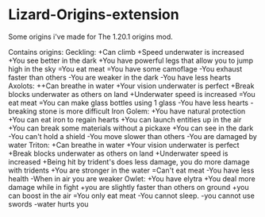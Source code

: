 # Lizard-Origins-extension
Some origins i've made for The 1.20.1 origins mod.

Contains origins:
Geckling: 
+Can climb 
+Speed underwater is increased
+You see better in the dark
+You have powerful legs that allow you to jump high in the sky
=You eat meat
=You have some camoflage
-You exhaust faster than others
-You are weaker in the dark
-You have less hearts
Axolots: 
++Can breathe in water 
+Your vision underwater is perfect 
+Break blocks underwater as others on land
+Underwater speed is increased
=You eat meat
=You can make glass bottles using 1 glass
-You have less hearts
-breaking stone is more difficult
Iron Golem: 
+You have natural protection
+You can eat iron to regain hearts
+You can launch entities up in the air
+You can break some materials without a pickaxe
+You can see in the dark
-You can't hold a shield
-You move slower than others
-You are damaged by water
Triton: 
+Can breathe in water 
+Your vision underwater is perfect 
+Break blocks underwater as others on land
+Underwater speed is increased
+Being hit by trident's does less damage, you do more damage with tridents
+You are stronger in the water
=Can't eat meat
-You have less health
-When in air you are weaker
Owlet:
+You have elytra
+You deal more damage while in fight
+you are slightly faster than others on ground
+you can boost in the air
=You only eat meat
-You cannot sleep.
-you cannot use swords
-water hurts you

